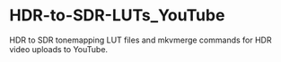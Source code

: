 # HDR-to-SDR-LUTs_YouTube
HDR to SDR tonemapping LUT files and mkvmerge commands for HDR video uploads to YouTube.
